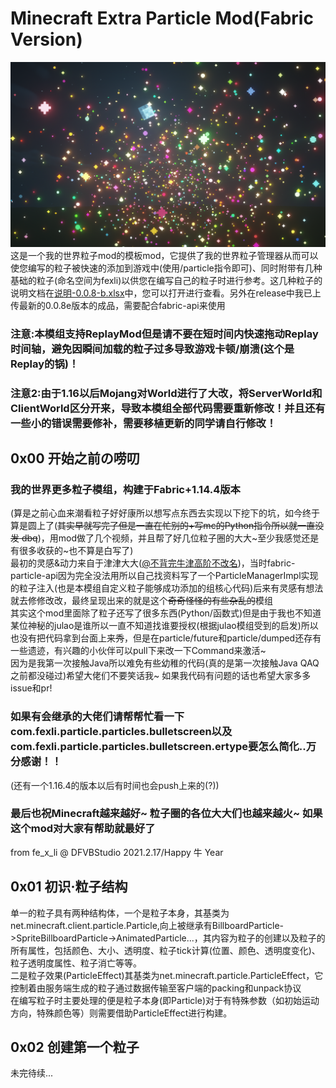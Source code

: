 
# Minecraft Extra Particle Mod(Fabric Version)  
![ind](./indexMod.png)  
这是一个我的世界粒子mod的模板mod，它提供了我的世界粒子管理器从而可以使您编写的粒子被快速的添加到游戏中(使用/particle指令即可)、同时附带有几种基础的粒子(命名空间为fexli)以供您在编写自己的粒子时进行参考。这几种粒子的说明文档在[说明-0.0.8-b.xlsx](./说明-0.0.8-b.xlsx)中，您可以打开进行查看。另外在release中我已上传最新的0.0.8e版本的成品，需要配合fabric-api来使用  
### 注意:本模组支持ReplayMod但是请不要在短时间内快速拖动Replay时间轴，避免因瞬间加载的粒子过多导致游戏卡顿/崩溃(这个是Replay的锅)！  
### 注意2:由于1.16以后Mojang对World进行了大改，将ServerWorld和ClientWorld区分开来，导致本模组全部代码需要重新修改！并且还有一些小的错误需要修补，需要移植更新的同学请自行修改！
## 0x00 开始之前の唠叨  
  
### 我的世界更多粒子模组，构建于Fabric+1.14.4版本  
(算是之前心血来潮看粒子好好康所以想写点东西去实现以下挖下的坑，如今终于算是圆上了(~~其实早就写完了但是一直在忙别的+写mc的Python指令所以就一直没发 dbq~~)，用mod做了几个视频，并且帮了好几位粒子圈的大大~至少我感觉还是有很多收获的~也不算是白写了)  
最初的灵感&动力来自于津津大大([@不背完牛津高阶不改名](https://space.bilibili.com/110924762))，当时fabric-particle-api因为完全没法用所以自己找资料写了一个ParticleManagerImpl实现的粒子注入(也是本模组自定义粒子能够成功添加的组核心代码)后来有灵感有想法就去修修改改，最终呈现出来的就是这个~~奇奇怪怪的有些杂乱的~~模组  
其实这个mod里面除了粒子还写了很多东西(Python/函数式)但是由于我也不知道某位神秘的julao是谁所以一直不知道找谁要授权(根据julao模组受到的启发)所以也没有把代码拿到台面上来~~秀~~，但是在particle/future和particle/dumped还存有一些遗迹，有兴趣的小伙伴可以pull下来改一下Command来激活~  
因为是我第一次接触Java所以难免有些幼稚的代码(真的是第一次接触Java QAQ之前都没碰过)希望大佬们不要笑话我~ 如果我代码有问题的话也希望大家多多issue和pr!  
### 如果有会继承的大佬们请帮帮忙看一下com.fexli.particle.particles.bulletscreen以及com.fexli.particle.particles.bulletscreen.ertype要怎么简化..万分感谢！！  
(还有一个1.16.4的版本以后有时间也会push上来的(?))  
### 最后也祝Minecraft越来越好~ 粒子圈的各位大大们也越来越火~ 如果这个mod对大家有帮助就最好了  
from fe_x_li @ DFVBStudio 2021.2.17/Happy 牛 Year  
  
## 0x01 初识·粒子结构  
单一的粒子具有两种结构体，一个是粒子本身，其基类为net.minecraft.client.particle.Particle,向上被继承有BillboardParticle->SpriteBillboardParticle->AnimatedParticle...，其内容为粒子的创建以及粒子的所有属性，包括颜色、大小、透明度、粒子tick计算(位置、颜色、透明度变化)、粒子透明度属性、粒子消亡等等。  
二是粒子效果(ParticleEffect)其基类为net.minecraft.particle.ParticleEffect，它控制着由服务端生成的粒子通过数据传输至客户端的packing和unpack协议  
在编写粒子时主要处理的便是粒子本身(即Particle)对于有特殊参数（如初始运动方向，特殊颜色等）则需要借助ParticleEffect进行构建。  
## 0x02 创建第一个粒子  
未完待续...  
